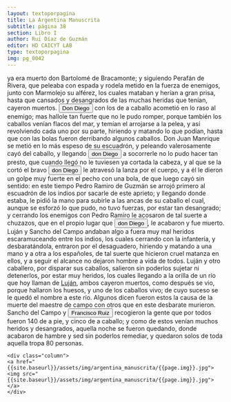 ```yaml
---
layout: textoporpagina
title: La Argentina Manuscrita
subtitle: página 38
section: Libro I
author: Rui Díaz de Guzmán
editor: HD CAICYT LAB
type: textoporpagina
img: pg_0042
---
```


<div class="row">
    <div class="column">
ya era muerto don Bartolomé de Bracamonte; y siguiendo Perafán de Rivera, que peleaba con espada y rodela metido en la fuerza de enemigos, junto con Marmolejo su alférez, los cuales mataban y herían a gran prisa, hasta que cansados y desangrados de las muchas heridas que tenían, cayeron muertos. <button class="balloon" data-balloon-pos="up" data-balloon-length="large" data-balloon="Diego de Mendoza, hermano de Pedro. Murió en un enfrentamiento con nativos cerca de Buenos Aires, el día de Corpus Christi de 1536.">Don Diego</button> con los de a caballo acometió en lo raso al enemigo; mas hallole tan fuerte que no le pudo romper, porque también los caballos venían flacos del mar, y temían el arrojarse a la pelea, y así revolviendo cada uno por su parte, hiriendo y matando lo que podían, hasta que con las bolas fueron derribando algunos caballos. Don Juan Manrique se metió en lo más espeso de su escuadrón, y peleando valerosamente cayó del caballo, y llegando <button class="balloon" data-balloon-pos="up" data-balloon-length="large" data-balloon="Diego de Mendoza, hermano de Pedro. Murió en un enfrentamiento con nativos cerca de Buenos Aires, el día de Corpus Christi de 1536.">don Diego</button> a socorrerle no lo pudo hacer tan presto, que cuando llegó no le tuviesen ya cortada la cabeza, y al que se la cortó el bravo <button class="balloon" data-balloon-pos="up" data-balloon-length="large" data-balloon="Diego de Mendoza, hermano de Pedro. Murió en un enfrentamiento con nativos cerca de Buenos Aires, el día de Corpus Christi de 1536.">don Diego</button> le atravesó la lanza por el cuerpo, y a él le dieron un golpe muy fuerte en el pecho con una bola, de que luego cayó sin sentido: en este tiempo Pedro Ramiro de Guzmán se arrojó primero al escuadrón de los indios por sacarle de este aprieto; y llegando donde estaba, le pidió la mano para subirle a las ancas de su caballo el cual, aunque se esforzó lo que pudo, no tuvo fuerzas, por estar tan desangrado; y cerrando los enemigos con Pedro Ramiro le acosaron de tal suerte a chuzazos, que en el propio lugar que <button class="balloon" data-balloon-pos="up" data-balloon-length="large" data-balloon="Diego de Mendoza, hermano de Pedro. Murió en un enfrentamiento con nativos en Corpus Christi en 1537.">don Diego</button>, le acabaron y fue muerto. Luján y Sancho del Campo andaban algo a fuera muy mal heridos escaramuceando entre los indios, los cuales cerrando con la infantería, y desbaratándola, entraron por el desaguadero, hiriendo y matando a una mano y a otra a los españoles, de tal suerte que hicieron cruel matanza en ellos, y a seguir el alcance no dejaron hombre a vida de todos. Luján y otro caballero, por disparar sus caballos, salieron sin poderlos sujetar ni detenerlos, por estar muy heridos, los cuales llegando a la orilla de un río que hoy llaman de <a href="https://recogito.pelagios.org/document/wzqxhk0h3vpikm/part/1/edit#17b30681-4555-4cb0-ae8b-fe411c8d96fb" target="_blank">Luján</a>, ambos cayeron muertos, como después se vio, porque hallaron los huesos, y uno de los caballos vivo; de cuyo suceso se le quedó el nombre a este río. Algunos dicen fueron estos la causa de la muerte del maestre de campo con otros que en este desbarate murieron. Sancho del Campo y <button class="balloon" data-balloon-pos="up" data-balloon-length="large" data-balloon="Se refiere a Francisco Ruiz Galán. Capitán de la armada de Pedro de Mendoza y uno de sus más cercanos colaboradores. Fue nombrado por el adelantado como gobernador del puerto de Buenos Aires. Galán fue así una importatante figura política de la región rioplatense, al punto de disputarle a Domingo de Irala la dirección de la provincia entre 1537 y 1539. Tras ello se pierden sus huellas documentales, por lo que se lo presume muerto antes de 1542.">Francisco Ruiz</button> recogieron la gente que por todos fueron 140 de a pie, y cinco de a caballo; y como de estos venían muchos heridos y desangrados, aquella noche se fueron quedando, donde acabaron de hambre y sed sin poderlos remediar, y quedaron solos de toda aquella tropa 80 personas.    </div>

    <div class="column">
    <a href="{{site.baseurl}}/assets/img/argentina_manuscrita/{{page.img}}.jpg"><img src="{{site.baseurl}}/assets/img/argentina_manuscrita/{{page.img}}.jpg"></a>
    </div>
</div>